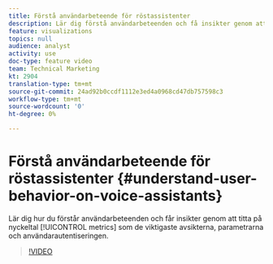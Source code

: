 ```yaml
---
title: Förstå användarbeteende för röstassistenter
description: Lär dig förstå användarbeteenden och få insikter genom att titta på viktiga mätvärden, som de viktigaste metoderna, parametrarna och användarautentiseringen.
feature: visualizations
topics: null
audience: analyst
activity: use
doc-type: feature video
team: Technical Marketing
kt: 2904
translation-type: tm+mt
source-git-commit: 24ad92b0ccdf1112e3ed4a0968cd47db757598c3
workflow-type: tm+mt
source-wordcount: '0'
ht-degree: 0%

---
```



# Förstå användarbeteende för röstassistenter {#understand-user-behavior-on-voice-assistants}

Lär dig hur du förstår användarbeteenden och får insikter genom att titta på nyckeltal [!UICONTROL metrics] som de viktigaste avsikterna, parametrarna och användarautentiseringen.

>[!VIDEO](https://video.tv.adobe.com/v/27227/?quality=9)
